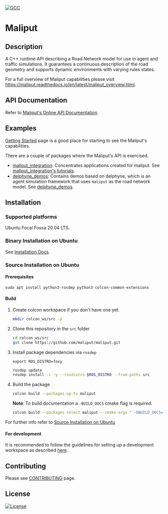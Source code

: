 
[![GCC](https://github.com/maliput/maliput/actions/workflows/build.yml/badge.svg)](https://github.com/maliput/maliput/actions/workflows/build.yml)

# Maliput

## Description

A C++ runtime API describing a Road Network model for use in agent and traffic simulations. It guarantees a continuous description of the road geometry and supports dynamic environments with varying rules states.

For a full overview of Maliput capabilities please visit https://maliput.readthedocs.io/en/latest/maliput_overview.html.

## API Documentation

Refer to [Maliput's Online API Documentation](https://maliput.readthedocs.io/en/latest/html/deps/maliput/html/annotated.html).

## Examples

[Getting Started](https://maliput.readthedocs.io/en/latest/getting_started.html) page is a good place for starting to see the Maliput's capabilities.

There are a couple of packages where the Maliput's API is exercised.
 - [maliput_integration](https://github.com/maliput/maliput_integration): Concentrates applications created for maliput. See [maliput_integration's tutorials](https://maliput.readthedocs.io/en/latest/html/deps/maliput_integration/html/integration_tutorials.html).
 - [delphyne_demos](https://github.com/maliput/delphyne_demos): Contains demos based on delphyne, which is an agent simulation framework that uses `maliput` as the road network model. See [delphyne_demos](https://github.com/maliput/delphyne_demos).


## Installation

### Supported platforms

Ubuntu Focal Fossa 20.04 LTS.

### Binary Installation on Ubuntu

See [Installation Docs](https://maliput.readthedocs.io/en/latest/installation.html#binary-installation-on-ubuntu).

### Source Installation on Ubuntu

#### Prerequisites

```
sudo apt install python3-rosdep python3-colcon-common-extensions
```

#### Build

1. Create colcon workspace if you don't have one yet.
    ```sh
    mkdir colcon_ws/src -p
    ```

2. Clone this repository in the `src` folder
    ```sh
    cd colcon_ws/src
    git clone https://github.com/maliput/maliput.git
    ```

3. Install package dependencies via `rosdep`
    ```
    export ROS_DISTRO=foxy
    ```
    ```sh
    rosdep update
    rosdep install -i -y --rosdistro $ROS_DISTRO --from-paths src
    ```

4. Build the package
    ```sh
    colcon build --packages-up-to maliput
    ```

    **Note**: To build documentation a `-BUILD_DOCS` cmake flag is required:
    ```sh
    colcon build --packages-select maliput --cmake-args " -DBUILD_DOCS=On"
    ```

For further info refer to [Source Installation on Ubuntu](https://maliput.readthedocs.io/en/latest/installation.html#source-installation-on-ubuntu)

#### For development

It is recommended to follow the guidelines for setting up a development workspace as described [here](https://maliput.readthedocs.io/en/latest/developer_setup.html).

## Contributing

Please see [CONTRIBUTING](https://maliput.readthedocs.io/en/latest/contributing.html) page.

## License

[![License](https://img.shields.io/badge/License-BSD_3--Clause-blue.svg)](https://github.com/maliput/maliput/blob/main/LICENSE)
